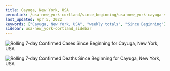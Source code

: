 ```yaml
---
title: Cayuga, New York, USA
permalink: /usa-new_york-cortland/since_beginning/usa-new_york-cayuga-since_beginning.html
last_updated: Apr 5, 2022
keywords: ["Cayuga, New York, USA", "weekly totals", "Since Beginning"]
sidebar: usa-new_york-cortland_sidebar
---
```


![Rolling 7-day Confirmed Cases Since Beginning for Cayuga, New York, USA](/covid_tracker/images/graphs/usa-new_york-cayuga-rolling_7_days_confirmed-since_beginning_graph.png)

![Rolling 7-day Confirmed Deaths Since Beginning for Cayuga, New York, USA](/covid_tracker/images/graphs/usa-new_york-cayuga-rolling_7_days_deaths-since_beginning_graph.png)
